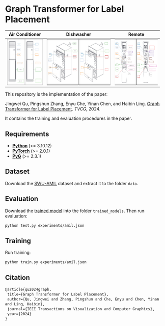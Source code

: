 # Graph Transformer for Label Placement

Air Conditioner | Dishwasher | Remote    
:--:|:--:|:--:
<img src="examples/air conditioner.jpg" alt="Ground-truth vs. LPGT" height="150" /> | <img src="examples/dishwasher.jpg" alt="Ground-truth vs. LPGT" height="150" /> | <img src="examples/remote.jpg" alt="Ground-truth vs. LPGT" height="150" />

This repository is the implementation of the paper: 

Jingwei Qu, Pingshun Zhang, Enyu Che, Yinan Chen, and Haibin Ling. [Graph Transformer for Label Placement](https://jingweiqu.github.io/project/LPGT/index.html). *TVCG*, 2024.

It contains the training and evaluation procedures in the paper.

## Requirements
* **[Python](https://www.python.org/)** (>= 3.10.12)
* **[PyTorch](https://pytorch.org/)** (>= 2.0.1)
* **[PyG](https://www.pyg.org/)** (>= 2.3.1)

## Dataset
Download the [SWU-AMIL](https://higa.teracloud.jp/share/11e16e39781d2703) dataset and extract it to the folder `data`.

## Evaluation
Download the [trained model](https://higa.teracloud.jp/share/11e103bcb9e85fe7) into the folder `trained_models`. Then run evaluation:
```bash
python test.py experiments/amil.json
```

## Training
Run training:
```bash
python train.py experiments/amil.json
```

## Citation
```text
@article{qu2024graph,
 title={Graph Transformer for Label Placement},
 author={Qu, Jingwei and Zhang, Pingshun and Che, Enyu and Chen, Yinan and Ling, Haibin},
 journal={IEEE Transactions on Visualization and Computer Graphics},
 year={2024}
}
```
